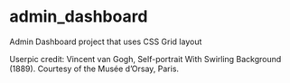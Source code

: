 # admin_dashboard
Admin Dashboard project that uses CSS Grid layout

Userpic credit: Vincent van Gogh, Self-portrait With Swirling Background (1889). Courtesy of the Musée d’Orsay, Paris.
